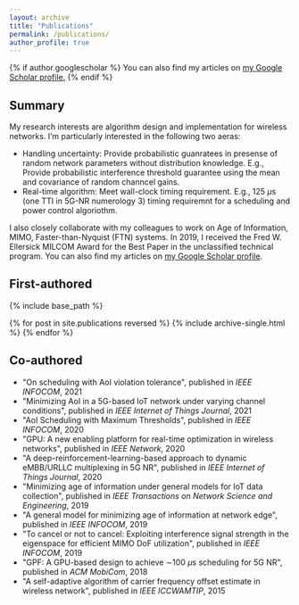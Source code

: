 ```yaml
---
layout: archive
title: "Publications"
permalink: /publications/
author_profile: true
---
```


{% if author.googlescholar %}
  You can also find my articles on <u><a href="{{author.googlescholar}}">my Google Scholar profile</a>.</u>
{% endif %}

## **Summary** 

My research interests are algorithm design and implementation for wireless networks. I’m particularly interested in the following two aeras:
- Handling uncertainty: Provide probabilistic guanratees in presense of random network parameters without distribution knowledge. E.g., Provide probabilistic interference threshold guarantee using the mean and covariance of random channcel gains.
- Real-time algorithm: Meet wall-clock timing requirement. E.g., 125 $\mu$s (one TTI in 5G-NR numerology 3) timing requiremnt for a scheduling and power control algoriothm.

I also closely collaborate with my colleagues to work on Age of Information, MIMO, Faster-than-Nyquist (FTN) systems. In 2019, I received the Fred W. Ellersick MILCOM Award for the Best Paper in the unclassified technical program. You can also find my articles on [my Google Scholar profile](https://scholar.google.com/citations?user=utvZzaAAAAAJ&hl=en).

## **First-authored**

{% include base_path %}

{% for post in site.publications reversed %}
  {% include archive-single.html %}
{% endfor %}

## **Co-authored**

- "On scheduling with AoI violation tolerance", published in _IEEE INFOCOM_, 2021
- "Minimizing AoI in a 5G-based IoT network under varying channel conditions", published in _IEEE Internet of Things Journal_, 2021
- "AoI Scheduling with Maximum Thresholds", published in _IEEE INFOCOM_, 2020
- "GPU: A new enabling platform for real-time optimization in wireless networks", published in _IEEE Network_, 2020
- "A deep-reinforcement-learning-based approach to dynamic eMBB/URLLC multiplexing in 5G NR", published in _IEEE Internet of Things Journal_, 2020
- "Minimizing age of information under general models for IoT data collection", published in _IEEE Transactions on Network Science and Engineering_, 2019
- "A general model for minimizing age of information at network edge", published in _IEEE INFOCOM_, 2019
- "To cancel or not to cancel: Exploiting interference signal strength in the eigenspace for efficient MIMO DoF utilization", published in _IEEE INFOCOM_, 2019
- "GPF: A GPU-based design to achieve $\sim$100 $\mu$s scheduling for 5G NR", published in _ACM MobiCom_, 2018
- "A self-adaptive algorithm of carrier frequency offset estimate in wireless network", published in _IEEE ICCWAMTIP_, 2015
